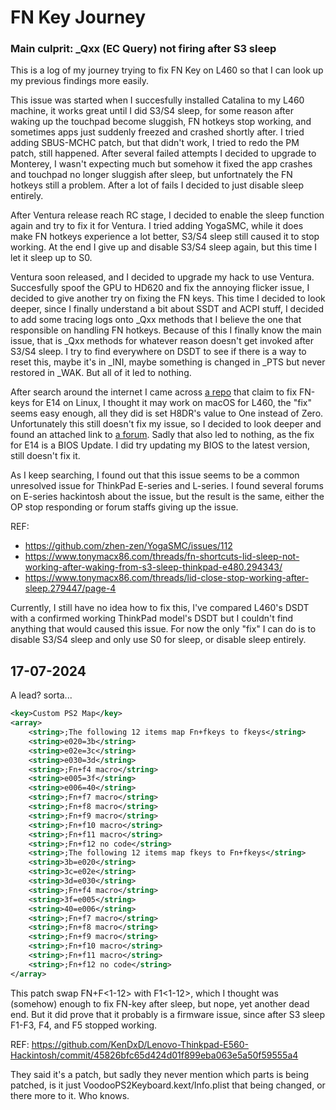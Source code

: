 # FN Key Journey

### Main culprit: _Qxx (EC Query) not firing after S3 sleep

This is a log of my journey trying to fix FN Key on L460 so that I can look up
my previous findings more easily.

This issue was started when I succesfully installed Catalina to my L460
machine, it works great until I did S3/S4 sleep, for some reason after waking
up the touchpad become sluggish, FN hotkeys stop working, and sometimes apps
just suddenly freezed and crashed shortly after. I tried adding SBUS-MCHC
patch, but that didn't work, I tried to redo the PM patch, still happened.
After several failed attempts I decided to upgrade to Monterey, I wasn't
expecting much but somehow it fixed the app crashes and touchpad no longer
sluggish after sleep, but unfortnately the FN hotkeys still a problem. After a
lot of fails I decided to just disable sleep entirely.

After Ventura release reach RC stage, I decided to enable the sleep function
again and try to fix it for Ventura. I tried adding YogaSMC, while it does make
FN hotkeys experience a lot better, S3/S4 sleep still caused it to stop
working. At the end I give up and disable S3/S4 sleep again, but this time I
let it sleep up to S0.

Ventura soon released, and I decided to upgrade my hack to use Ventura.
Succesfully spoof the GPU to HD620 and fix the annoying flicker issue, I
decided to give another try on fixing the FN keys. This time I decided to look
deeper, since I finally understand a bit about SSDT and ACPI stuff, I decided
to add some tracing logs onto \_Qxx methods that I believe the one that
responsible on handling FN hotkeys. Because of this I finally know the main
issue, that is \_Qxx methods for whatever reason doesn't get invoked after
S3/S4 sleep. I try to find everywhere on DSDT to see if there is a way to reset
this, maybe it's in \_INI, maybe something is changed in \_PTS but never
restored in \_WAK. But all of it led to nothing.

After search around the internet I came across [a
repo](https://github.com/masksshow/Thinkpad-E14-15-AMD-Gen-2-FIX) that claim to
fix FN-keys for E14 on Linux, I thought it may work on macOS for L460, the "fix"
seems easy enough, all they did is set H8DR's value to One instead of Zero.
Unfortunately this still doesn't fix my issue, so I decided to look deeper and
found an attached link to [a
forum](https://forums.lenovo.com/t5/Other-Linux-Discussions/Linux-Fn-keys-not-working-Thinkpad-E14-AMD-Gen-2/m-p/5027791?page=8).
Sadly that also led to nothing, as the fix for E14 is a BIOS Update. I did try
updating my BIOS to the latest version, still doesn't fix it.

As I keep searching, I found out that this issue seems to be a common
unresolved issue for ThinkPad E-series and L-series. I found several forums on
E-series hackintosh about the issue, but the result is the same, either the OP
stop responding or forum staffs giving up the issue.

REF:
- https://github.com/zhen-zen/YogaSMC/issues/112
- https://www.tonymacx86.com/threads/fn-shortcuts-lid-sleep-not-working-after-waking-from-s3-sleep-thinkpad-e480.294343/
- https://www.tonymacx86.com/threads/lid-close-stop-working-after-sleep.279447/page-4

Currently, I still have no idea how to fix this, I've compared L460's DSDT with
a confirmed working ThinkPad model's DSDT but I couldn't find anything that
would caused this issue. For now the only "fix" I can do is to disable S3/S4
sleep and only use S0 for sleep, or disable sleep entirely.

## 17-07-2024

A lead? sorta...

```xml
<key>Custom PS2 Map</key>
<array>
    <string>;The following 12 items map Fn+fkeys to fkeys</string>
    <string>e020=3b</string>
    <string>e02e=3c</string>
    <string>e030=3d</string>
    <string>;Fn+f4 macro</string>
    <string>e005=3f</string>
    <string>e006=40</string>
    <string>;Fn+f7 macro</string>
    <string>;Fn+f8 macro</string>
    <string>;Fn+f9 macro</string>
    <string>;Fn+f10 macro</string>
    <string>;Fn+f11 macro</string>
    <string>;Fn+f12 no code</string>
    <string>;The following 12 items map fkeys to Fn+fkeys</string>
    <string>3b=e020</string>
    <string>3c=e02e</string>
    <string>3d=e030</string>
    <string>;Fn+f4 macro</string>
    <string>3f=e005</string>
    <string>40=e006</string>
    <string>;Fn+f7 macro</string>
    <string>;Fn+f8 macro</string>
    <string>;Fn+f9 macro</string>
    <string>;Fn+f10 macro</string>
    <string>;Fn+f11 macro</string>
    <string>;Fn+f12 no code</string>
</array>
```

This patch swap FN+F<1-12> with F1<1-12>, which I thought was (somehow) enough
to fix FN-key after sleep, but nope, yet another dead end. But it did prove
that it probably is a firmware issue, since after S3 sleep F1-F3, F4, and F5
stopped working.

REF: https://github.com/KenDxD/Lenovo-Thinkpad-E560-Hackintosh/commit/45826bfc65d424d01f899eba063e5a50f59555a4

They said it's a patch, but sadly they never mention which parts is being
patched, is it just VoodooPS2Keyboard.kext/Info.plist that being changed, or
there more to it. Who knows.
